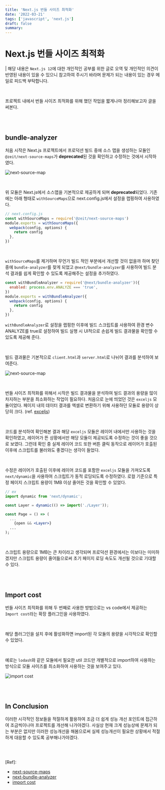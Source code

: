 ```yaml
---
title: 'Next.js 번들 사이즈 최적화'
date: '2022-03-21'
tags: ['javascript', 'next.js']
draft: false
summary:
---
```


# Next.js 번들 사이즈 최적화

| 해당 내용은 `Next.js 12`에 대한 개인적인 공부를 위한 글로 오역 및 개인적인 의견이 반영된 내용이 있을 수 있으니 참고하여 주시기 바라며 문제가 되는 내용이 있는 경우 메일로 피드백 부탁합니다.

<br />

프로젝트 내에서 번들 사이즈 최적화를 위해 했던 작업을 짧게나마 정리해보고자 글을 써본다. <br />

<br /><br />

## bundle-analyzer

처음 시작은 Next.js 프로젝트에서 프로덕션 빌드 중에 소스 맵을 생성하는 모듈인 `@zeit/next-source-maps`가 **deprecated**된 것을 확인하고 수정하는 것에서 시작하였다.

![next-source-map](/static/images/posts/next-bundle-script-1.png)

<br />

위 모듈은 Next.js에서 소스맵을 기본적으로 제공하게 되며 **deprecated**되었다. 기존에는 아래 형태로 `withSourceMaps`으로 next.config.js에서 설정을 랩핑하여 사용하였다.

```js
// next.config.js
const withSourceMaps = require('@zeit/next-source-maps')
module.exports = withSourceMaps({
  webpack(config, options) {
    return config
  },
})
```

<br />

`withSourceMaps`를 제거하며 무언가 빌드 적인 부분에서 개선할 것이 없을까 하며 찾던 중에 `bundle-analyzer`를 찾게 되었고 `@next/bundle-analyzer`를 사용하여 빌드 분석 결과를 쉽게 확인할 수 있도록 제공해주는 설정을 추가하였다.

```js
const withBundleAnalyzer = require('@next/bundle-analyzer')({
  enabled: process.env.ANALYZE === 'true',
})
module.exports = withBundleAnalyzer({
  webpack(config, options) {
    return config
  },
})
```

`withBundleAnalyzer`로 설정을 랩핑한 이후에 빌드 스크립트를 사용하여 환경 변수 ANALYZE를 true로 설정하여 빌드 실행 시 UI적으로 손쉽게 빌드 결과물을 확인할 수 있도록 제공해 준다.

<br />

빌드 결과물은 기본적으로 `client.html`과 `server.html`로 나뉘어 결과를 분석하여 보여준다.

![next-source-map](/static/images/posts/next-bundle-script-2.png)

<br />

번들 사이즈 최적화를 위해서 시작은 빌드 결과물을 분석하여 빌드 결과의 용량을 많이 차지하는 부분을 최소화하는 작업이 필요하다. 처음으로 눈에 띄었던 것은 `exceljs` 모듈이었다. 페이지 내의 데이터 결과를 엑셀로 변환하기 위해 사용하던 모듈로 용량이 상당히 크다. (ref. [exceljs](https://www.npmjs.com/package/exceljs))

<br />

코드를 분석하여 확인해본 결과 해당 `exceljs` 모듈은 레이어 내에서만 사용하는 것을 확인하였고, 레이어가 뜬 상황에서만 해당 모듈이 제공되도록 수정하는 것이 좋을 것으로 보였다. 그런데 확인 중 실제 레이어 코드 또한 버튼 클릭 동작으로 레이어가 호출된 이후에 스크립트를 불러와도 좋겠다는 생각이 들었다.

<br />

수정은 레이어가 호출된 이후에 레이어 코드를 포함한 `exceljs` 모듈을 가져오도록 `next/dynamic`을 사용하여 스크립트가 동적 로딩되도록 수정하였다. 로컬 기준으로 특정 페이지 스크립트 용량이 1MB 이상 줄어든 것을 확인할 수 있었다.

```jsx
// ex
import dynamic from 'next/dynamic';

const Layer = dynamic(() => import('./Layer'));

const Page = () => (
  ...
    {open && <Layer>}
  ...
);

```

<br />

스크립트 용량으로 1MB는 큰 차이라고 생각되며 프로덕션 환경에서는 이보다는 미미하겠지만 스크립트 용량이 줄어듦으로써 초기 페이지 로딩 속도도 개선될 것으로 기대할 수 있다.

<br /><br />

## Import cost

번들 사이즈 최적화를 위해 두 번째로 사용한 방법으로는 vs code에서 제공하는 `Import cost`라는 확장 플러그인을 사용하였다. <br />

<br />

해당 플러그인을 설치 후에 활성화하면 import된 각 모듈의 용량을 시각적으로 확인할 수 있었다.

<br />

예로는 `lodash`와 같은 모듈에서 필요한 util 코드만 개별적으로 import하여 사용하는 방식으로 모듈 사이즈를 최소화하여 사용하는 것을 보여주고 있다.

![import cost](https://file-wkbcnlcvbn.now.sh/import-cost.gif)

<br /><br />

## In Conclusion

이러한 시각적인 정보들을 적절하게 활용하여 조금 더 쉽게 성능 개선 포인트에 접근하여 조금씩이나마 프로젝트를 개선해 나가야겠다. 사실상 현재 크게 성능상에 문제가 되는 부분은 없지만 이러한 성능개선을 해봄으로써 실제 성능개선이 필요한 상황에서 적절하게 대응할 수 있도록 공부해나가야겠다.

<br /><br />

[Ref]:

- [next-source-maps](https://www.npmjs.com/package/@zeit/next-source-maps)
- [next-bundle-analyzer](https://github.com/vercel/next.js/tree/canary/packages/next-bundle-analyzer)
- [import cost](https://marketplace.visualstudio.com/items?itemName=wix.vscode-import-cost)

<br /><br /><br />
